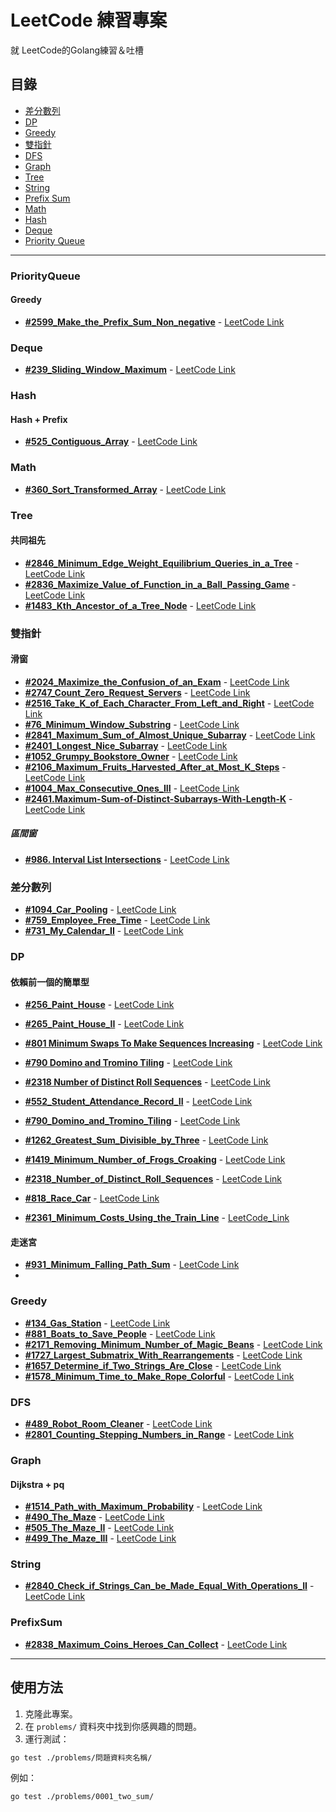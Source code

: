 
# LeetCode 練習專案

就 LeetCode的Golang練習＆吐槽

## 目錄

- [差分數列](#差分數列)
- [DP](#DP)
- [Greedy](#Greedy)
- [雙指針](#雙指針)
- [DFS](#DFS)
- [Graph](#Graph)
- [Tree](#Tree)
- [String](#String)
- [Prefix Sum](#PrefixSum)
- [Math](#Math)
- [Hash](#Hash)
- [Deque](#Deque)
- [Priority Queue](#PriorityQueue)

---
### PriorityQueue
#### Greedy
- **[#2599_Make_the_Prefix_Sum_Non_negative](./problems/2599_Make_the_Prefix_Sum_Non_negative/solution.go)** - [LeetCode Link](https://leetcode.com/problems/make-the-prefix-sum-non-negative/)

### Deque
- **[#239_Sliding_Window_Maximum](./problems/239_Sliding_Window_Maximum/solution.go)** - [LeetCode Link](https://leetcode.com/problems/sliding-window-maximum/)

### Hash
#### Hash + Prefix
- **[#525_Contiguous_Array](./problems/525_Contiguous_Array/solution.go)** - [LeetCode Link](https://leetcode.com/problems/contiguous-array/description/)

### Math
- **[#360_Sort_Transformed_Array](./problems/360_Sort_Transformed_Array/solution.go)** - [LeetCode Link](https://leetcode.com/problems/sort-transformed-array/)

### Tree
#### 共同祖先
- **[#2846_Minimum_Edge_Weight_Equilibrium_Queries_in_a_Tree](./problems/2846_Minimum_Edge_Weight_Equilibrium_Queries_in_a_Tree/solution.go)** - [LeetCode Link](https://leetcode.com/problems/minimum-edge-weight-equilibrium-queries-in-a-tree/)
- **[#2836_Maximize_Value_of_Function_in_a_Ball_Passing_Game](./problems/2836_Maximize_Value_of_Function_in_a_Ball_Passing_Game/solution.go)** - [LeetCode Link](https://leetcode.com/problems/maximize-value-of-function-in-a-ball-passing-game/)
- **[#1483_Kth_Ancestor_of_a_Tree_Node](./problems/1483_Kth_Ancestor_of_a_Tree_Node/solution.go)** - [LeetCode Link](https://leetcode.com/problems/kth-ancestor-of-a-tree-node/)

### 雙指針
#### 滑窗
- **[#2024_Maximize_the_Confusion_of_an_Exam](./problems/2024_Maximize_the_Confusion_of_an_Exam/solution.go)** - [LeetCode Link](https://leetcode.com/problems/maximize-the-confusion-of-an-exam/) 
- **[#2747_Count_Zero_Request_Servers](./problems/2747_Count_Zero_Request_Servers/solution.go)** - [LeetCode Link](https://leetcode.com/problems/count-zero-request-servers/description/)
- **[#2516_Take_K_of_Each_Character_From_Left_and_Right](./problems/2516_Take_K_of_Each_Character_From_Left_and_Right/solution.go)** - [LeetCode Link](https://leetcode.com/problems/take-k-of-each-character-from-left-and-right/)
- **[#76_Minimum_Window_Substring](./problems/76_Minimum_Window_Substring/solution.go)** - [LeetCode Link](https://leetcode.com/problems/minimum-window-substring/)
- **[#2841_Maximum_Sum_of_Almost_Unique_Subarray](./problems/2841_Maximum_Sum_of_Almost_Unique_Subarray/solution.go)** - [LeetCode Link](https://leetcode.com/problems/maximum-sum-of-almost-unique-subarray/)
- **[#2401_Longest_Nice_Subarray](./problems/2401_Longest_Nice_Subarray/solution.go)** - [LeetCode Link](https://leetcode.com/problems/longest-nice-subarray/)
- **[#1052_Grumpy_Bookstore_Owner](./problems/1052_Grumpy_Bookstore_Owner/solution.go)** - [LeetCode Link](https://leetcode.com/problems/grumpy-bookstore-owner/)
- **[#2106_Maximum_Fruits_Harvested_After_at_Most_K_Steps](./problems/2106_Maximum_Fruits_Harvested_After_at_Most_K_Steps/solution.go)** - [LeetCode Link](https://leetcode.com/problems/maximum-fruits-harvested-after-at-most-k-steps/)
- **[#1004_Max_Consecutive_Ones_III](./problems/1004_Max_Consecutive_Ones_III/solution.go)** - [LeetCode Link](https://leetcode.com/problems/max-consecutive-ones-iii/)
- **[#2461.Maximum-Sum-of-Distinct-Subarrays-With-Length-K](./problems/2461_Maximum_Sum_of_Distinct_Subarrays_With_Length_K/solution.go)** - [LeetCode Link](https://leetcode.com/problems/maximum-sum-of-distinct-subarrays-with-length-k/)
##### 區間窗
- **[#986. Interval List Intersections](./problems/986_Interval_List_Intersections/solution.go)** - [LeetCode Link](https://leetcode.com/problems/interval-list-intersections/)

### 差分數列

- **[#1094_Car_Pooling](./problems/1094_Car_Pooling/solution.go)** - [LeetCode Link](https://leetcode.com/problems/car-pooling/)
- **[#759_Employee_Free_Time](./problems/759_Employee_Free_Time/solution.go)** - [LeetCode Link](https://leetcode.com/problems/employee-free-time/)
- **[#731_My_Calendar_II](./problems/732_My_Calendar_III/solution.go)** - [LeetCode Link](https://leetcode.com/problems/my-calendar-ii/)

### DP
#### 依賴前一個的簡單型
- **[#256_Paint_House](./problems/256_Paint_House)** - [LeetCode Link](https://leetcode.com/problems/paint-house/)
- **[#265_Paint_House_II](./problems/265_Paint_House_II/solution.go)** - [LeetCode Link](https://leetcode.com/problems/paint-house-ii/)

- **[#801 Minimum Swaps To Make Sequences Increasing](./problems/801_Minimum_Swaps_To_Make_Sequences_Increasing/solution.go)** - [LeetCode Link](https://leetcode.com/problems/minimum-swaps-to-make-sequences-increasing)
- **[#790 Domino and Tromino Tiling](./problems/790_Domino_and_Tromino_Tiling/solution.go)** - [LeetCode Link](https://leetcode.com/problems/domino-and-tromino-tiling)
- **[#2318 Number of Distinct Roll Sequences](./problems/2318_Number_of_Distinct_Roll_Sequences/solution.go)** - [LeetCode Link](https://leetcode.com/problems/number-of-distinct-roll-sequences/)
- **[#552_Student_Attendance_Record_II](./problems/552_Student_Attendance_Record_II)** - [LeetCode Link](https://leetcode.com/problems/student-attendance-record-ii/)
- **[#790_Domino_and_Tromino_Tiling](./problems/790_Domino_and_Tromino_Tiling)** - [LeetCode Link](https://leetcode.com/problems/domino-and-tromino-tiling/)
- **[#1262_Greatest_Sum_Divisible_by_Three](./problems/1262_Greatest_Sum_Divisible_by_Three)** - [LeetCode Link](https://leetcode.com/problems/greatest-sum-divisible-by-three/)
- **[#1419_Minimum_Number_of_Frogs_Croaking](./problems/1419_Minimum_Number_of_Frogs_Croaking)** - [LeetCode Link](https://leetcode.com/problems/minimum-number-of-frogs-croaking/)
- **[#2318_Number_of_Distinct_Roll_Sequences](./problems/2318_Number_of_Distinct_Roll_Sequences)** - [LeetCode Link](https://leetcode.com/problems/number-of-distinct-roll-sequences/)
- **[#818_Race_Car](./problems/818_race_car/solution.go)** - [LeetCode Link](https://leetcode.com/problems/race-car/)
- **[#2361_Minimum_Costs_Using_the_Train_Line](./problems/2361_Minimum_Costs_Using_the_Train_Line/solution.go)** - [LeetCode_Link](https://leetcode.com/problems/minimum-costs-using-the-train-line/)

#### 走迷宮
- **[#931_Minimum_Falling_Path_Sum](./problems/931_Minimum_Falling_Path_Sum/solution.go)** - [LeetCode Link](https://leetcode.com/problems/minimum-falling-path-sum/)
- 

### Greedy
- **[#134_Gas_Station](./problems/134_Gas_Statio/solution.go)** - [LeetCode Link](https://leetcode.com/problems/gas-station/)
- **[#881_Boats_to_Save_People](./problems/881_Boats_to_Save_People/solution.go)** - [LeetCode Link](https://leetcode.com/problems/boats-to-save-people)
- **[#2171_Removing_Minimum_Number_of_Magic_Beans](./problems/2171_Removing_Minimum_Number_of_Magic_Beans/solution.go)** - [LeetCode Link](https://leetcode.com/problems/removing-minimum-number-of-magic-beans/)
- **[#1727_Largest_Submatrix_With_Rearrangements](./problems/1727_Largest_Submatrix_With_Rearrangements/soultion.go)** - [LeetCode Link](https://leetcode.com/problems/largest-submatrix-with-rearrangements/)
- **[#1657_Determine_if_Two_Strings_Are_Close](./problems/1657_Determine_if_Two_Strings_Are_Close/solution.go)** - [LeetCode Link](https://leetcode.com/problems/determine-if-two-strings-are-close/)
- **[#1578_Minimum_Time_to_Make_Rope_Colorful](./problems/1578_Minimum_Time_to_Make_Rope_Colorful)** - [LeetCode Link](https://leetcode.com/problems/minimum-time-to-make-rope-colorful/editorial/)

### DFS
- **[#489_Robot_Room_Cleaner](./problems/489_Robot_Room_Cleaner/solution.go)** - [LeetCode Link](https://leetcode.com/problems/robot-room-cleaner/)
- **[#2801_Counting_Stepping_Numbers_in_Range](./problems/2801_Count_Stepping_Numbers_in_Range/solution.go)** - [LeetCode Link](https://leetcode.com/problems/count-stepping-numbers-in-range)

### Graph
#### Dijkstra + pq
- **[#1514_Path_with_Maximum_Probability](./problems/1514_Path_with_Maximum_Probability/soultion.go)** - [LeetCode Link](https://leetcode.com/problems/path-with-maximum-probability/)
- **[#490_The_Maze](./problems/490_The_Maze/solution.go)** - [LeetCode Link](https://leetcode.com/problems/the-maze/)
- **[#505_The_Maze_II](./problems/505_The_Maze_II/solution.go)** - [LeetCode Link](https://leetcode.com/problems/the-maze-ii/)
- **[#499_The_Maze_III](./problems/499_The_Maze_III/solution.go)** - [LeetCode Link](https://leetcode.com/problems/the-maze-iii/)

### String
- **[#2840_Check_if_Strings_Can_be_Made_Equal_With_Operations_II](./problems/2840_Check_if_Strings_Can_be_Made_Equal_With_Operations_II/solution.go)** - [LeetCode Link](https://leetcode.com/problems/check-if-strings-can-be-made-equal-with-operations-ii/description/)

### PrefixSum
- **[#2838_Maximum_Coins_Heroes_Can_Collect](./problems/2838_Maximum_Coins_Heroes_Can_Collect/solution.go)** - [LeetCode Link](https://leetcode.com/problems/maximum-coins-heroes-can-collect/description/)

---

## 使用方法

1. 克隆此專案。
2. 在 `problems/` 資料夾中找到你感興趣的問題。
3. 運行測試：

```bash
go test ./problems/問題資料夾名稱/
```

例如：

```bash
go test ./problems/0001_two_sum/
```


